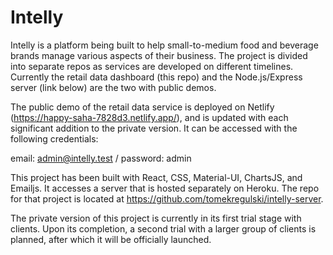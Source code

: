 # Intelly

Intelly is a platform being built to help small-to-medium food and beverage brands manage various aspects of their business. The project is divided into separate repos as services are developed on different timelines. Currently the retail data dashboard (this repo) and the Node.js/Express server (link below) are the two with public demos.

The public demo of the retail data service is deployed on Netlify (https://happy-saha-7828d3.netlify.app/), and is updated with each significant addition to the private version. It can be accessed with the following credentials:

email: admin@intelly.test / password: admin

This project has been built with React, CSS, Material-UI, ChartsJS, and Emailjs. It accesses a server that is hosted separately on Heroku. The repo for that project is located at https://github.com/tomekregulski/intelly-server.

The private version of this project is currently in its first trial stage with clients. Upon its completion, a second trial with a larger group of clients is planned, after which it will be officially launched.
